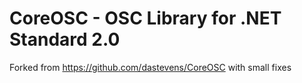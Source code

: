 CoreOSC - OSC Library for .NET Standard 2.0
===================================

Forked from https://github.com/dastevens/CoreOSC with small fixes
